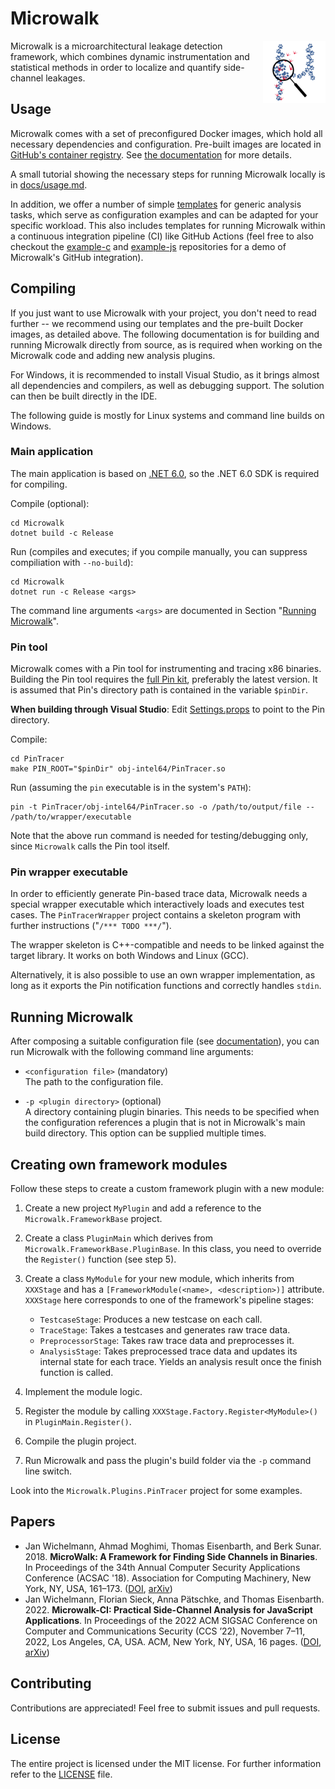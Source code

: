 # Microwalk

<img align="right" width="100px" height="100px" src="resources/logo/microwalk.svg">

Microwalk is a microarchitectural leakage detection framework, which combines dynamic instrumentation and statistical methods in order to localize and quantify side-channel leakages.

## Usage

Microwalk comes with a set of preconfigured Docker images, which hold all necessary dependencies and configuration. Pre-built images are located in [GitHub's container registry](https://github.com/microwalk-project/Microwalk/pkgs/container/microwalk). See [the documentation](docker/README.md) for more details.

A small tutorial showing the necessary steps for running Microwalk locally is in [docs/usage.md](docs/usage.md).

In addition, we offer a number of simple [templates](templates/) for generic analysis tasks, which serve as configuration examples and can be adapted for your specific workload. This also includes templates for running Microwalk within a continuous integration pipeline (CI) like GitHub Actions (feel free to also checkout the [example-c](https://github.com/microwalk-project/example-c) and [example-js](https://github.com/microwalk-project/example-js) repositories for a demo of Microwalk's GitHub integration).


## Compiling

If you just want to use Microwalk with your project, you don't need to read further -- we recommend using our templates and the pre-built Docker images, as detailed above. The following documentation is for building and running Microwalk directly from source, as is required when working on the Microwalk code and adding new analysis plugins.

For Windows, it is recommended to install Visual Studio, as it brings almost all dependencies and compilers, as well as debugging support. The solution can then be built directly in the IDE.

The following guide is mostly for Linux systems and command line builds on Windows.

### Main application

The main application is based on [.NET 6.0](https://dotnet.microsoft.com/download/dotnet/6.0), so the .NET 6.0 SDK is required for compiling.

Compile (optional):
```
cd Microwalk
dotnet build -c Release
```

Run (compiles and executes; if you compile manually, you can suppress compiliation with `--no-build`):
```
cd Microwalk
dotnet run -c Release <args>
```

The command line arguments `<args>` are documented in Section "[Running Microwalk](#running-microwalk)".

### Pin tool

Microwalk comes with a Pin tool for instrumenting and tracing x86 binaries. Building the Pin tool requires the [full Pin kit](https://software.intel.com/content/www/us/en/develop/articles/pin-a-binary-instrumentation-tool-downloads.html), preferably the latest version. It is assumed that Pin's directory path is contained in the variable `$pinDir`.

**When building through Visual Studio**: Edit [Settings.props](PinTracer/Settings.props) to point to the Pin directory.

Compile:
```
cd PinTracer
make PIN_ROOT="$pinDir" obj-intel64/PinTracer.so
```

Run (assuming the `pin` executable is in the system's `PATH`):
```
pin -t PinTracer/obj-intel64/PinTracer.so -o /path/to/output/file -- /path/to/wrapper/executable
```

Note that the above run command is needed for testing/debugging only, since `Microwalk` calls the Pin tool itself.

### Pin wrapper executable

In order to efficiently generate Pin-based trace data, Microwalk needs a special wrapper executable which interactively loads and executes test cases. The `PinTracerWrapper` project contains a skeleton program with further instructions ("`/*** TODO ***/`").

The wrapper skeleton is C++-compatible and needs to be linked against the target library. It works on both Windows and Linux (GCC).

Alternatively, it is also possible to use an own wrapper implementation, as long as it exports the Pin notification functions and correctly handles `stdin`.

## Running Microwalk

After composing a suitable configuration file (see [documentation](docs/config.md)), you can run Microwalk with the following command line arguments:

- `<configuration file>` (mandatory)<br>
  The path to the configuration file.
  
- `-p <plugin directory>` (optional)<br>
  A directory containing plugin binaries. This needs to be specified when the configuration references a plugin that is not in Microwalk's main build directory. This option can be supplied multiple times.
  

## Creating own framework modules

Follow these steps to create a custom framework plugin with a new module:
1. Create a new project `MyPlugin` and add a reference to the `Microwalk.FrameworkBase` project.

2. Create a class `PluginMain` which derives from `Microwalk.FrameworkBase.PluginBase`. In this class, you need to override the `Register()` function (see step 5).

3. Create a class `MyModule` for your new module, which inherits from `XXXStage` and has a `[FrameworkModule(<name>, <description>)]` attribute. `XXXStage` here corresponds to one of the framework's pipeline stages:
    - `TestcaseStage`: Produces a new testcase on each call.
    - `TraceStage`: Takes a testcases and generates raw trace data.
    - `PreprocessorStage`: Takes raw trace data and preprocesses it.
    - `AnalysisStage`: Takes preprocessed trace data and updates its internal state for each trace. Yields an analysis result once the finish function is called.
    
4. Implement the module logic.

5. Register the module by calling `XXXStage.Factory.Register<MyModule>()` in `PluginMain.Register()`.

6. Compile the plugin project.

7. Run Microwalk and pass the plugin's build folder via the `-p` command line switch.

Look into the `Microwalk.Plugins.PinTracer` project for some examples.

## Papers
- Jan Wichelmann, Ahmad Moghimi, Thomas Eisenbarth, and Berk Sunar. 2018. **MicroWalk: A Framework for Finding Side Channels in Binaries**. In Proceedings of the 34th Annual Computer Security Applications Conference (ACSAC '18). Association for Computing Machinery, New York, NY, USA, 161–173. ([DOI](https://doi.org/10.1145/3274694.3274741), [arXiv](https://arxiv.org/abs/1808.05575))
- Jan Wichelmann, Florian Sieck, Anna Pätschke, and Thomas Eisenbarth. 2022. **Microwalk-CI: Practical Side-Channel Analysis for JavaScript Applications**. In Proceedings of the 2022 ACM SIGSAC Conference on Computer and Communications Security (CCS ’22), November 7–11, 2022, Los Angeles, CA, USA. ACM, New York, NY, USA, 16 pages. ([DOI](https://doi.org/10.1145/3548606.3560654), [arXiv](https://arxiv.org/abs/2208.14942))

## Contributing

Contributions are appreciated! Feel free to submit issues and pull requests.

## License

The entire project is licensed under the MIT license. For further information refer to the [LICENSE](LICENSE) file.

